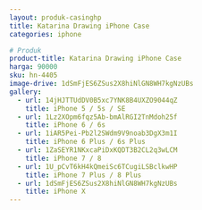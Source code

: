 ```yaml
---
layout: produk-casinghp
title: Katarina Drawing iPhone Case
categories: iphone

# Produk
product-title: Katarina Drawing iPhone Case
harga: 90000
sku: hn-4405
image-drive: 1dSmFjES6ZSus2X8hiNlGN8WH7kgNzUBs
gallery:
  - url: 14jHJTTUdDV0B5xc7YNK8B4UXZO9044qZ
    title: iPhone 5 / 5s / SE
  - url: 1Lz2XOpm6fqz5Ab-bmAlRGI2TnMdoh25f
    title: iPhone 6 / 6s
  - url: 1iAR5Pei-Pb2l2SWdm9V9noab3DgX3m1I
    title: iPhone 6 Plus / 6s Plus
  - url: 1ZaSEYR1NKxcaPiDxKQDT3B2CL2q3wLCM
    title: iPhone 7 / 8
  - url: 1U_pCvT6kH4kQmeiSc6TCugiLSBclkwHP
    title: iPhone 7 Plus / 8 Plus
  - url: 1dSmFjES6ZSus2X8hiNlGN8WH7kgNzUBs
    title: iPhone X
---
```


